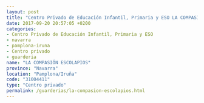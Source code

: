 ```yaml
---
layout: post
title: "Centro Privado de Educación Infantil, Primaria y ESO LA COMPASIÓN ESCOLAPIOS"
date: 2017-09-20 20:57:05 +0200
categories:
- Centro Privado de Educación Infantil, Primaria y ESO
- navarra
- pamplona-iruna
- Centro privado
- guarderia
name: "LA COMPASIÓN ESCOLAPIOS"
province: "Navarra"
location: "Pamplona/Iruña"
code: "31004411"
type: "Centro privado"
permalink: /guarderias/la-compasion-escolapios.html
---
```


